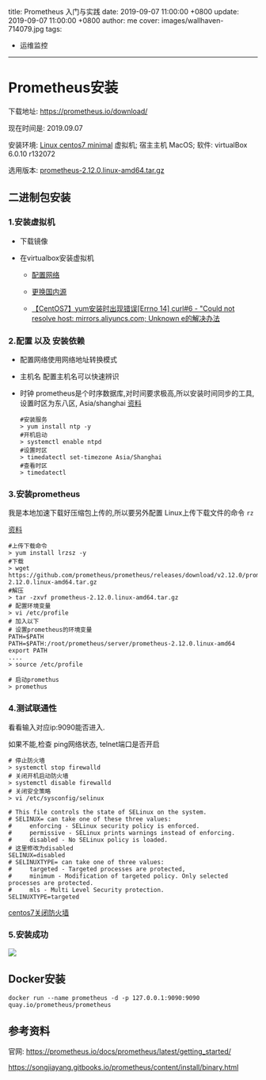title: Prometheus 入门与实践
date: 2019-09-07 11:00:00 +0800
update: 2019-09-07 11:00:00 +0800
author: me
cover: images/wallhaven-714079.jpg
tags:

  -  运维监控

---

# Prometheus安装

下载地址: https://prometheus.io/download/

现在时间是: 2019.09.07

安装环境: [Linux centos7 minimal](centos.org/download/) 虚拟机; 宿主主机 MacOS; 软件: virtualBox 6.0.10 r132072

选用版本: [prometheus-2.12.0.linux-amd64.tar.gz](https://github.com/prometheus/prometheus/releases/download/v2.12.0/prometheus-2.12.0.linux-amd64.tar.gz)



## 二进制包安装

### 1.安装虚拟机

- 下载镜像

- 在virtualbox安装虚拟机

  - [配置网络](https://blog.csdn.net/qq_37933685/article/details/81169794)

  - [更换国内源](https://www.jianshu.com/p/e63903fd09f0) 

  - [【CentOS7】yum安装时出现错误[Errno 14] curl#6 - "Could not resolve host: mirrors.aliyuncs.com; Unknown e的解决办法](https://blog.csdn.net/oschina_41140683/article/details/82426831)

    

### 2.配置 以及 安装依赖

- 配置网络使用网络地址转换模式

- 主机名
  配置主机名可以快速辨识

- 时钟
  prometheus是个时序数据库,对时间要求极高,所以安装时间同步的工具,设置时区为东八区, Asia/shanghai
  [资料](https://blog.csdn.net/zonghua521/article/details/78239212)

  ```shell
  #安装服务
  > yum install ntp -y
  #开机启动
  > systemctl enable ntpd
  #设置时区
  > timedatectl set-timezone Asia/Shanghai
  #查看时区
  > timedatectl 
  ```

  

### 3.安装prometheus

我是本地加速下载好压缩包上传的,所以要另外配置 Linux上传下载文件的命令 `rz`

[资料](https://blog.51cto.com/oldboy/588592)

```shell
#上传下载命令
> yum install lrzsz -y
#下载
> wget https://github.com/prometheus/prometheus/releases/download/v2.12.0/prometheus-2.12.0.linux-amd64.tar.gz
#解压
> tar -zxvf prometheus-2.12.0.linux-amd64.tar.gz
# 配置环境变量
> vi /etc/profile
# 加入以下
# 设置prometheus的环境变量
PATH=$PATH
PATH=$PATH:/root/prometheus/server/prometheus-2.12.0.linux-amd64
export PATH
....
> source /etc/profile

# 启动promethus
> promethus 
```

### 4.测试联通性

看看输入对应ip:9090能否进入.

如果不能,检查 ping网络状态, telnet端口是否开启

```shell
# 停止防火墙
> systemctl stop firewalld
# 关闭开机启动防火墙
> systemctl disable firewalld
# 关闭安全策略
> vi /etc/sysconfig/selinux

# This file controls the state of SELinux on the system.
# SELINUX= can take one of these three values:
#     enforcing - SELinux security policy is enforced.
#     permissive - SELinux prints warnings instead of enforcing.
#     disabled - No SELinux policy is loaded.
# 这里修改为disabled
SELINUX=disabled
# SELINUXTYPE= can take one of three values:
#     targeted - Targeted processes are protected,
#     minimum - Modification of targeted policy. Only selected processes are protected.
#     mls - Multi Level Security protection.
SELINUXTYPE=targeted
```

[centos7关闭防火墙](https://blog.csdn.net/qq_37933685/article/details/89342051)

### 5.安装成功

![](https://img2018.cnblogs.com/blog/1419387/201909/1419387-20190907160549962-1261486624.png)




## Docker安装

```shell
docker run --name prometheus -d -p 127.0.0.1:9090:9090 quay.io/prometheus/prometheus
```



## 参考资料

官网: https://prometheus.io/docs/prometheus/latest/getting_started/

https://songjiayang.gitbooks.io/prometheus/content/install/binary.html


